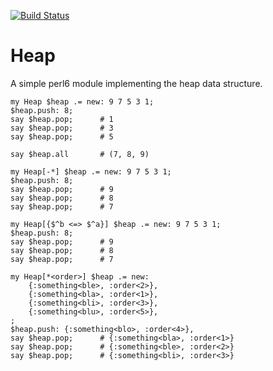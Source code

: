 [![Build Status](https://travis-ci.org/FCO/Heap.svg?branch=master)](https://travis-ci.org/FCO/Heap)

# Heap

A simple perl6 module implementing the heap data structure.

```perl6
my Heap $heap .= new: 9 7 5 3 1;
$heap.push: 8;
say $heap.pop;		# 1
say $heap.pop;		# 3
say $heap.pop;		# 5

say $heap.all		# (7, 8, 9)

```

```perl6
my Heap[-*] $heap .= new: 9 7 5 3 1;
$heap.push: 8;
say $heap.pop;		# 9
say $heap.pop;		# 8
say $heap.pop;		# 7

```

```perl6
my Heap[{$^b <=> $^a}] $heap .= new: 9 7 5 3 1;
$heap.push: 8;
say $heap.pop;		# 9
say $heap.pop;		# 8
say $heap.pop;		# 7

```

```perl6
my Heap[*<order>] $heap .= new:
	{:something<ble>, :order<2>},
	{:something<bla>, :order<1>},
	{:something<bli>, :order<3>},
	{:something<blu>, :order<5>},
;
$heap.push: {:something<blo>, :order<4>},
say $heap.pop;		# {:something<bla>, :order<1>}
say $heap.pop;		# {:something<ble>, :order<2>}
say $heap.pop;		# {:something<bli>, :order<3>}

```
